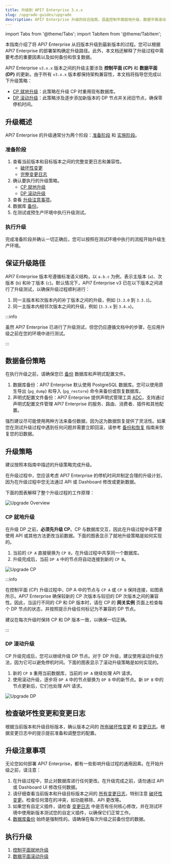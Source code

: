 ```yaml
---
title: 升级到 API7 Enterprise 3.x.x
slug: /upgrade-guides/upgrade
description: API7 Enterprise 升级的综合指南，涵盖控制平面就地升级、数据平面滚动升级、数据备份和稳定性考虑。
---
```


import Tabs from '@theme/Tabs';
import TabItem from '@theme/TabItem';

本指南介绍了将 API7 Enterprise 从旧版本升级到最新版本的过程。您可以根据 API7 Enterprise 的部署架构确定升级路径。此外，本文档还解释了升级过程中需要考虑的重要因素以及如何备份和恢复数据。

API7 Enterprise `v3.x.x` 版本之间的升级主要涉及 **控制平面 (CP)** 和 **数据平面 (DP)** 的更新。由于所有 `v3.x.x` 版本都保持架构兼容性，本文档将指导您完成以下升级策略：

- [CP 就地升级](#cp-就地升级)：此策略在升级 CP 时重用现有数据库。
- [DP 滚动升级](#dp-滚动升级)：此策略涉及逐步添加新版本的 DP 节点并关闭旧节点，确保零停机时间。

## 升级概述

API7 Enterprise 的升级通常分为两个阶段：[准备阶段](#准备阶段) 和 [实施阶段](#执行升级)。

### 准备阶段

1. 查看当前版本和目标版本之间的完整变更日志和兼容性。
    - [破坏性变更](breaking-changes.md)
    - [完整变更日志](/enterprise/release-notes)
2. 确认要执行的升级策略。
    - [CP 就地升级](#cp-就地升级)
    - [DP 滚动升级](#dp-滚动升级)
3. 查看 [升级注意事项](#升级注意事项)。
4. 数据库 [备份](#数据备份策略)。
5. 在测试或预生产环境中执行升级测试。

### 执行升级

完成准备阶段并确认一切正确后，您可以按照在测试环境中执行的流程开始升级生产环境。

## 保证升级路径

API7 Enterprise 版本号遵循标准语义结构，以 `a.b.c` 为例，表示主版本 (`a`)、次版本 (`b`) 和补丁版本 (`c`)。默认情况下，API7 Enterprise v3 已在以下版本之间进行了升级测试，以确保升级过程顺利进行：

1. 同一主版本和次版本内的补丁版本之间的升级，例如 (`3.3.0` 到 `3.3.1`)。
2. 同一主版本内相邻次版本之间的升级，例如 (`3.3.x` 到 `3.4.x`)。

:::info

虽然 API7 Enterprise 已进行了升级测试，但您仍应遵循文档中的步骤，在应用升级之前在您的环境中进行测试。

:::

## 数据备份策略

在执行升级之前，请确保您已 [备份](./backup-and-restore) 数据库和声明式配置文件。

1. 数据库备份：API7 Enterprise 默认使用 PostgreSQL 数据库。您可以使用原生导出 (`pg_dump`) 和导入 (`pg_restore`) 命令来备份或恢复数据库。
2. 声明式配置文件备份：API7 Enterprise 提供声明式管理工具 [ADC](../reference/adc.md)，支持通过声明式配置文件管理 API7 Enterprise 的服务、路由、消费者、插件和其他配置。

强烈建议尽可能使用两种方法来备份数据，因为这为数据恢复提供了灵活性。如果您在测试升级过程中遇到任何问题并需要立即回滚，请参考 [备份和恢复](./backup-and-restore) 指南来恢复您的旧数据。

## 升级策略

建议按照本指南中描述的升级策略完成升级。

在升级过程中，您应该考虑 API7 Enterprise 的停机时间并制定合理的升级计划，因为在升级过程中您无法通过 API 或 Dashboard 修改或更新数据。

下面的图表解释了整个升级过程的工作原理：

![Upgrade Overview](https://static.api7.ai/uploads/2025/05/26/HsgXisW9_upgrade-workflow.png)

### CP 就地升级

在升级 DP 之前，**必须先升级 CP**。CP 与数据库交互，因此在升级过程中请不要使用 API 或其他方法更改当前数据。下面的图表显示了就地升级策略是如何实现的。

1. 当前的 `CP A` 直接替换为 `CP B`，在升级过程中共享同一个数据库。
2. 升级完成后，当前 `DP A` 中的节点将自动连接到新的 `CP B`。

![Upgrade CP](https://static.api7.ai/uploads/2025/05/26/uPmkawuz_upgrade-cp.png)

:::info

在控制平面 (CP) 升级过程中，DP A 中的节点与 `CP A` 或 `CP B` 保持连接，如图表所示。API7 Enterprise 确保较新的 CP 次版本与较旧的 DP 次版本之间的兼容性。因此，当运行不同的 CP 和 DP 版本时，请在 CP 的 **网关实例** 页面上检查每个 DP 节点的状态，并按照提示升级任何标记为不兼容的 DP 节点。

建议在每次升级时保持 CP 和 DP 版本一致，以确保一切正确。

:::

### DP 滚动升级

CP 升级完成后，您可以继续升级 DP 节点。对于 DP 升级，建议使用滚动升级方法，因为它可以避免停机时间。下面的图表显示了滚动升级策略是如何实现的。

1. 新的 `CP B` 重用当前数据库，当前的 `DP A` 继续处理 API 请求。
2. 使用滚动升级，逐步将 `DP A` 中的节点替换为 `DP B` 中的新节点。新 `DP B` 中的节点更新后，它们也处理 API 请求。

![Upgrade DP](https://static.api7.ai/uploads/2025/05/26/2MeSFjf1_upgrade-dp.png)

## 检查破坏性变更和变更日志

根据当前版本和升级目标版本，确认版本之间的 [所有破坏性变更](./breaking-changes.md) 和 [变更日志](/enterprise/release-notes)。根据变更日志中的提示提前准备和调整您的配置。

## 升级注意事项

无论您如何部署 API7 Enterprise，都有一些影响升级过程的通用因素。在开始升级之前，请注意：

1. 在升级过程中，禁止对数据库进行任何更改。在升级完成之前，请勿通过 API 或 Dashboard UI 修改任何数据。
2. 请仔细查看当前版本和升级目标版本之间的 [所有变更日志](/enterprise/release-notes)，特别注意 [破坏性变更](./breaking-changes.md)。检查任何潜在的冲突，如功能移除、API 更改等。
3. 如果您有自定义插件，请检查 [变更日志](/enterprise/release-notes) 中是否有任何核心修改，并在测试环境中使用新版本测试您的自定义插件，以确保它们正常工作。
4. [数据库备份](./backup-and-restore) 始终是强制性的。请确保在每次升级之前备份您的数据。

## 执行升级

1. [控制平面就地升级](./in-place)
2. [数据平面滚动升级](./rolling-upgrade)
